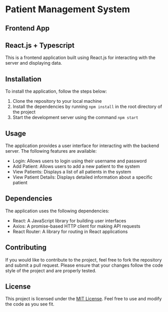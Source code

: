# Patient Management System
## Frontend App

## React.js + Typescript

This is a frontend application built using React.js for interacting with the server and displaying data.

## Installation

To install the application, follow the steps below:

1. Clone the repository to your local machine
2. Install the dependencies by running `npm install` in the root directory of the project
3. Start the development server using the command `npm start`

## Usage

The application provides a user interface for interacting with the backend server. The following features are available:

- Login: Allows users to login using their username and password
- Add Patient: Allows users to add a new patient to the system
- View Patients: Displays a list of all patients in the system
- View Patient Details: Displays detailed information about a specific patient

## Dependencies

The application uses the following dependencies:

- React: A JavaScript library for building user interfaces
- Axios: A promise-based HTTP client for making API requests
- React Router: A library for routing in React applications

## Contributing

If you would like to contribute to the project, feel free to fork the repository and submit a pull request. Please ensure that your changes follow the code style of the project and are properly tested.

## License

This project is licensed under the [MIT License](https://opensource.org/licenses/MIT). Feel free to use and modify the code as you see fit.